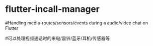 # flutter-incall-manager

#Handling media-routes/sensors/events during a audio/video chat on Flutter

#可以处理视频通话时的来电/震铃/蓝牙/耳机/传感器等